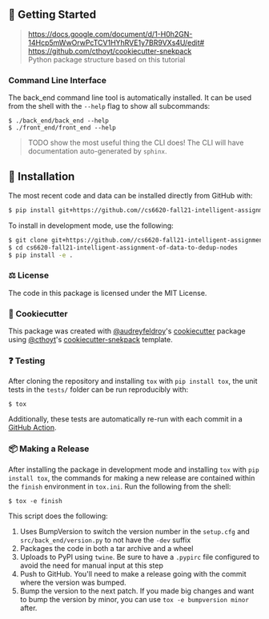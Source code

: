 ## 💪 Getting Started

> https://docs.google.com/document/d/1-H0h2GN-14Hcp5mWwOrwPcTCV1HYhRVE1y7BR9VXs4U/edit#
> https://github.com/cthoyt/cookiecutter-snekpack  
> Python package structure based on this tutorial

### Command Line Interface

The back_end command line tool is automatically installed. It can
be used from the shell with the `--help` flag to show all subcommands:

```shell
$ ./back_end/back_end --help
$ ./front_end/front_end --help
```

> TODO show the most useful thing the CLI does! The CLI will have documentation auto-generated
by `sphinx`.

## 🚀 Installation

The most recent code and data can be installed directly from GitHub with:

```bash
$ pip install git+https://github.com//cs6620-fall21-intelligent-assignment-of-data-to-dedup-nodes.git
```

To install in development mode, use the following:

```bash
$ git clone git+https://github.com//cs6620-fall21-intelligent-assignment-of-data-to-dedup-nodes.git
$ cd cs6620-fall21-intelligent-assignment-of-data-to-dedup-nodes
$ pip install -e .
```

### ⚖️ License

The code in this package is licensed under the MIT License.

<!--
### 📖 Citation

Citation goes here!
-->

<!--
### 🎁 Support

This project has been supported by the following organizations (in alphabetical order):

-->

### 🍪 Cookiecutter

This package was created with [@audreyfeldroy](https://github.com/audreyfeldroy)'s
[cookiecutter](https://github.com/cookiecutter/cookiecutter) package using [@cthoyt](https://github.com/cthoyt)'s
[cookiecutter-snekpack](https://github.com/cthoyt/cookiecutter-snekpack) template.

### ❓ Testing

After cloning the repository and installing `tox` with `pip install tox`, the unit tests in the `tests/` folder can be
run reproducibly with:

```shell
$ tox
```

Additionally, these tests are automatically re-run with each commit in a [GitHub Action](https://github.com//cs6620-fall21-intelligent-assignment-of-data-to-dedup-nodes/actions?query=workflow%3ATests).

### 📦 Making a Release

After installing the package in development mode and installing
`tox` with `pip install tox`, the commands for making a new release are contained within the `finish` environment
in `tox.ini`. Run the following from the shell:

```shell
$ tox -e finish
```

This script does the following:

1. Uses BumpVersion to switch the version number in the `setup.cfg` and
   `src/back_end/version.py` to not have the `-dev` suffix
2. Packages the code in both a tar archive and a wheel
3. Uploads to PyPI using `twine`. Be sure to have a `.pypirc` file configured to avoid the need for manual input at this
   step
4. Push to GitHub. You'll need to make a release going with the commit where the version was bumped.
5. Bump the version to the next patch. If you made big changes and want to bump the version by minor, you can
   use `tox -e bumpversion minor` after.
